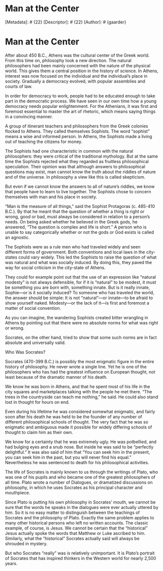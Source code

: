 # Man at the Center
[Metadata]: # {22}
[Descriptor]: # {22}
[Author]: # {gaarder}
# Man at the Center
After about 450 B.C., Athens was the cultural center of the Greek world. From
this time on, philosophy took a new direction. The natural philosophers had
been mainly concerned with the nature of the physical world. This gives them a
central position in the history of science. In Athens, interest was now focused
on the individual and the individual’s place in society. Gradually a democracy
evolved, with popular assemblies and courts of law.

In order for democracy to work, people had to be educated enough to take part
in the democratic process. We have seen in our own time how a young democracy
needs popular enlightenment. For the Athenians, it was first and foremost
essential to master the art of rhetoric, which means saying things in a
convincing manner.

A group of itinerant teachers and philosophers from the Greek colonies flocked
to Athens. They called themselves Sophists. The word “sophist” means a wise and
informed person. In Athens, the Sophists made a living out of teaching the
citizens for money.

The Sophists had one characteristic in common with the natural philosophers:
they were critical of the traditional mythology. But at the same time the
Sophists rejected what they regarded as fruitless philosophical speculation.
Their opinion was that although answers to philosophical questions may exist,
man cannot know the truth about the riddles of nature and of the universe. In
philosophy a view like this is called skepticism.

But even if we cannot know the answers to all of nature’s riddles, we know that
people have to learn to live together. The Sophists chose to concern themselves
with man and his place in society.

“Man is the measure of all things,” said the Sophist Protagoras (c. 485-410
B.C.). By that he meant that the question of whether a thing is right or wrong,
good or bad, must always be considered in relation to a person’s needs. On
being asked whether he believed in the Greek gods, he answered, “The question
is complex and life is short.” A person who is unable to say categorically
whether or not the gods or God exists is called an agnostic.

The Sophists were as a rule men who had traveled widely and seen different
forms of government. Both conventions and local laws in the city-states could
vary widely. This led the Sophists to raise the question of what was natural
and what was socially induced. By doing this, they paved the way for social
criticism in the city-state of Athens.

They could for example point out that the use of an expression like “natural
modesty” is not always defensible, for if it is “natural” to be modest, it must
be something you are born with, something innate. But is it really innate,
Sophie—or is it socially induced? To someone who has traveled the world, the
answer should be simple: It is not “natural”—or innate—to be afraid to show
yourself naked. Modesty—or the lack of it—is first and foremost a matter of
social convention.

As you can imagine, the wandering Sophists created bitter wrangling in Athens
by pointing out that there were no absolute norms for what was right or wrong.

Socrates, on the other hand, tried to show that some such norms are in fact
absolute and universally valid.





Who Was Socrates?




Socrates (470-399 B.C.) is possibly the most enigmatic figure in the entire
history of philosophy. He never wrote a single line. Yet he is one of the
philosophers who has had the greatest influence on European thought, not least
because of the dramatic manner of his death.

We know he was born in Athens, and that he spent most of his life in the city
squares and marketplaces talking with the people he met there. “The trees in
the countryside can teach me nothing,” he said. He could also stand lost in
thought for hours on end.

Even during his lifetime he was considered somewhat enigmatic, and fairly soon
after his death he was held to be the founder of any number of different
philosophical schools of thought. The very fact that he was so enigmatic and
ambiguous made it possible for widely differing schools of thought to claim him
as their own.

We know for a certainty that he was extremely ugly. He was potbellied, and had
bulging eyes and a snub nose. But inside he was said to be “perfectly
delightful.” It was also said of him that “You can seek him in the present, you
can seek him in the past, but you will never find his equal.” Nevertheless he
was sentenced to death for his philosophical activities.

The life of Socrates is mainly known to us through the writings of Plato, who
was one of his pupils and who became one of the greatest philosophers of all
time. Plato wrote a number of Dialogues, or dramatized discussions on
philosophy, in which he uses Socrates as his principal character and
mouthpiece.

Since Plato is putting his own philosophy in Socrates’ mouth, we cannot be sure
that the words he speaks in the dialogues were ever actually uttered by him. So
it is no easy matter to distinguish between the teachings of Socrates and the
philosophy of Plato. Exactly the same problem applies to many other historical
persons who left no written accounts. The classic example, of course, is Jesus.
We cannot be certain that the “historical” Jesus actually spoke the words that
Matthew or Luke ascribed to him. Similarly, what the “historical” Socrates
actually said will always be shrouded in mystery.

But who Socrates “really” was is relatively unimportant. It is Plato’s portrait
of Socrates that has inspired thinkers in the Western world for nearly 2,500
years.

